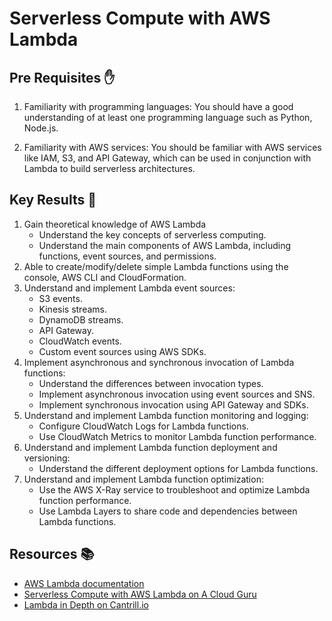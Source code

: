 # Serverless Compute with AWS Lambda

## Pre Requisites ✋

1. Familiarity with programming languages: You should have a good understanding of at least one programming language such as Python, Node.js.

2. Familiarity with AWS services: You should be familiar with AWS services like IAM, S3, and API Gateway, which can be used in conjunction with Lambda to build serverless architectures.

## Key Results 🎯

1. Gain theoretical knowledge of AWS Lambda
   - Understand the key concepts of serverless computing.
   - Understand the main components of AWS Lambda, including functions, event sources, and permissions.
2. Able to create/modify/delete simple Lambda functions using the console, AWS CLI and CloudFormation.
3. Understand and implement Lambda event sources:
   - S3 events.
   - Kinesis streams.
   - DynamoDB streams.
   - API Gateway.
   - CloudWatch events.
   - Custom event sources using AWS SDKs.
4. Implement asynchronous and synchronous invocation of Lambda functions:
   - Understand the differences between invocation types.
   - Implement asynchronous invocation using event sources and SNS.
   - Implement synchronous invocation using API Gateway and SDKs.
5. Understand and implement Lambda function monitoring and logging:
   - Configure CloudWatch Logs for Lambda functions.
   - Use CloudWatch Metrics to monitor Lambda function performance.
6. Understand and implement Lambda function deployment and versioning:
   - Understand the different deployment options for Lambda functions.
7. Understand and implement Lambda function optimization:
   - Use the AWS X-Ray service to troubleshoot and optimize Lambda function performance.
   - Use Lambda Layers to share code and dependencies between Lambda functions.

## Resources 📚

- [AWS Lambda documentation](https://docs.aws.amazon.com/lambda/index.html)
- [Serverless Compute with AWS Lambda on A Cloud Guru](https://learn.acloud.guru/course/2e313aa3-60db-4fc9-9fde-c520d69a14d4/dashboard)
- [Lambda in Depth on Cantrill.io](https://learn.cantrill.io/courses/1820301/lectures/41301391)
